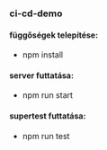 ### ci-cd-demo


#### függőségek telepítése:
- npm install

#### server futtatása:
- npm run start


#### supertest futtatása:
- npm run test
